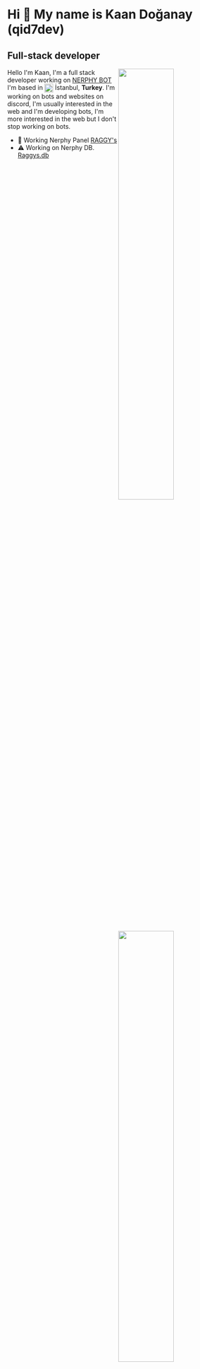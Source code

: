 Hi 👋 My name is Kaan Doğanay (qid7dev)
===========================
Full-stack developer
--------------------

<img width="50%" align="right" src="https://github-widgetbox.vercel.app/api/profile?username=qid7dev&data=followers,repositories,stars,commits&theme=darkmode">
<img width="50%" height="1px" align="right" src="https://i.imgur.com/DkKayja.png">
<img width="50%" align="right" src="https://github-widgetbox.vercel.app/api/skills?languages=js,kotlin,html,css,nodejs,java,php&theme=darkmode">

Hello I'm Kaan, I'm a full stack developer working on [NERPHY BOT](https://bot.nerphy.xyz)
I'm based in <img width="20" height="20" align="center" src="https://i.imgur.com/ff547ZT.png"> İstanbul, **Turkey**. I'm working on bots and websites on discord, I'm usually interested in the web and I'm developing bots, I'm more interested in the web but I don't stop working on bots.

- 🚀 Working Nerphy Panel [RAGGY's](https://bot.raggys.xyz)
- ⚠ Working on Nerphy DB. [Raggys.db](https://www.npmjs.com/package/nerphy.db)

